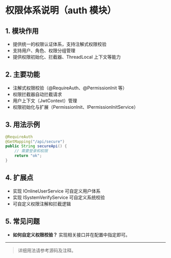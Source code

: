 # 权限体系说明（auth 模块）

## 1. 模块作用

- 提供统一的权限认证体系，支持注解式权限校验
- 支持用户、角色、权限分组管理
- 提供权限初始化、拦截器、ThreadLocal 上下文等能力

## 2. 主要功能

- 注解式权限校验（@RequireAuth、@PermissionInit 等）
- 权限拦截器自动拦截请求
- 用户上下文（JwtContext）管理
- 权限初始化与扩展（PermissionInit、IPermissionInitService）

## 3. 用法示例

```java
@RequireAuth
@GetMapping("/api/secure")
public String secureApi() {
    // 需要登录和权限
    return "ok";
}
```

## 4. 扩展点

- 实现 IOnlineUserService 可自定义用户体系
- 实现 ISystemVerifyService 可自定义系统校验
- 可自定义权限注解和拦截逻辑

## 5. 常见问题

- **如何自定义权限校验？**
  实现相关接口并在配置中指定即可。

---

> 详细用法请参考源码及注释。 